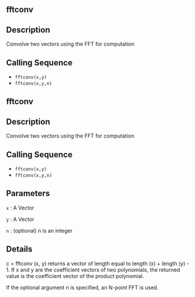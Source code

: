 ## fftconv
## Description
Convolve two vectors using the FFT for computation
## Calling Sequence
- `fftconv(x,y)`
- `fftconv(x,y,n)`

## fftconv
## Description
Convolve two vectors using the FFT for computation
## Calling Sequence
- `fftconv(x,y)`
- `fftconv(x,y,n)`

## Parameters
`x` : A Vector 

`y` : A Vector

`n` : (optional) n is an integer

## Details
c = fftconv (x, y) returns a vector of length equal to length (x) + length (y) - 1. 
If x and y are the coefficient vectors of two polynomials, 
the returned value is the coefficient vector of the product polynomial.

If the optional argument n is specified, an N-point FFT is used.
